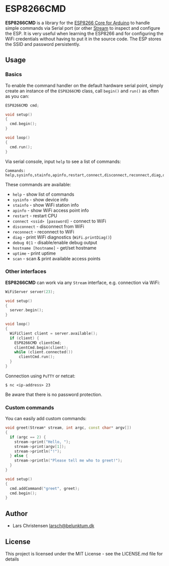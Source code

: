 # ESP8266CMD #

**ESP8266CMD** is a library for the [ESP8266 Core for Arduino](https://github.com/esp8266/Arduino) to handle simple commands via Serial port (or other [Stream](https://www.arduino.cc/reference/en/language/functions/communication/stream/) to inspect and configure the ESP. It is very useful when learning the ESP8266 and for configuring the WiFi credentials without having to put it in the source code. The ESP stores the SSID and password persistently.

## Usage ##

### Basics ###

To enable the command handler on the default hardware serial point, simply create an instance of the `ESP8266CMD` class, call `begin()` and `run()` as often as you can:

``` c++
ESP8266CMD cmd;

void setup()
{
  cmd.begin();
}

void loop()
{
  cmd.run();
}
```

Via serial console, input `help` to see a list of commands:

```
Commands: help,sysinfo,stainfo,apinfo,restart,connect,disconnect,reconnect,diag,debug,hostname,uptime,scan
```

These commands are available:

* `help` - show list of commands
* `sysinfo` - show device info
* `stainfo` - show WiFi station info
* `apinfo` - show WiFi access point info
* `restart` - restart CPU
* `connect <ssid> [password]` - connect to WiFi
* `disconnect` - disconnect from WiFi
* `reconnect` - reconnect to WiFi
* `diag` - print WiFi diagnostics (`WiFi.printDiag()`)
* `debug 0|1` - disable/enable debug output
* `hostname [hostname]` - get/set hostname
* `uptime` - print uptime
* `scan` - scan & print available access points

### Other interfaces ###

**ESP8266CMD** can work via any `Stream` interface, e.g. connection via WiFi:

``` c++
WiFiServer server(23);

void setup()
{
  server.begin();
}

void loop()
{
  WiFiClient client = server.available();
  if (client) {
    ESP8266CMD clientCmd;
    clientCmd.begin(client);
    while (client.connected())
      clientCmd.run();
  }
}
```

Connection using ```PuTTY``` or netcat:

```
$ nc <ip-address> 23
```

Be aware that there is no password protection.

### Custom commands ###

You can easily add custom commands:

``` c++
void greet(Stream* stream, int argc, const char* argv[])
{
  if (argc == 2) {
    stream->print("Hello, ");
    stream->print(argv[1]);
    stream->println("!");
  } else {
    stream->println("Please tell me who to greet!");
  }
}

void setup()
{
  cmd.addCommand("greet", greet);
  cmd.begin();
}
```

## Author ##

  * Lars Christensen <larsch@belunktum.dk>

## License ##

This project is licensed under the MIT License - see the LICENSE.md file for details
